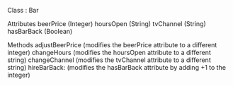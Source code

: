 Class : Bar

Attributes
  beerPrice (Integer)
  hoursOpen (String)
  tvChannel (String)
  hasBarBack (Boolean)


Methods
  adjustBeerPrice (modifies the beerPrice attribute to a different integer)
  changeHours (modifies the hoursOpen attribute to a different string)
  changeChannel (modifies the tvChannel attribute to a different string)
  hireBarBack: (modifies the hasBarBack attribute by adding +1 to the integer)
